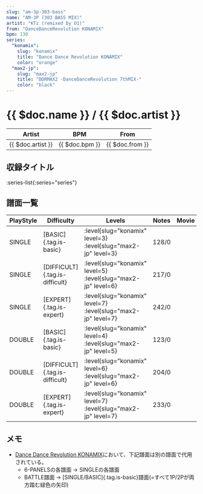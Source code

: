 ```yaml
---
slug: "am-3p-303-bass"
name: "AM-3P (303 BASS MIX)"
artist: "KTz (remixed by U1)"
from: "DanceDanceRevolution KONAMIX"
bpm: 130
series:
  "konamix":
    slug: "konamix"
    title: "Dance Dance Revolution KONAMIX"
    color: "orange"
  "max2-jp":
    slug: "max2-jp"
    title: "DDRMAX2 -DanceDanceRevolution 7thMIX-"
    color: "black"
---
```


# {{ $doc.name }} / {{ $doc.artist }}

|Artist|BPM|From|
|------|---|----|
|{{ $doc.artist }}|{{ $doc.bpm }}|{{ $doc.from }}|

## 収録タイトル

:series-list{:series="series"}

## 譜面一覧

|PlayStyle|Difficulty|Levels|Notes|Movie|
|---------|----------|------|-----|-----|
|SINGLE|[BASIC]{.tag.is-basic}|:level{slug="konamix" level=3} :level{slug="max2-jp" level=3}|128/0||
|SINGLE|[DIFFICULT]{.tag.is-difficult}|:level{slug="konamix" level=5} :level{slug="max2-jp" level=6}|217/0||
|SINGLE|[EXPERT]{.tag.is-expert}|:level{slug="konamix" level=7} :level{slug="max2-jp" level=7}|242/0||
|DOUBLE|[BASIC]{.tag.is-basic}|:level{slug="konamix" level=4} :level{slug="max2-jp" level=5}|123/0||
|DOUBLE|[DIFFICULT]{.tag.is-difficult}|:level{slug="konamix" level=6} :level{slug="max2-jp" level=6}|204/0||
|DOUBLE|[EXPERT]{.tag.is-expert}|:level{slug="konamix" level=7} :level{slug="max2-jp" level=7}|233/0||

## メモ

- [Dance Dance Revolution KONAMIX](/series/konamix)において、下記譜面は別の譜面で代用されている。
  - 6-PANELSの各譜面 → SINGLEの各譜面
  - BATTLE譜面 → [SINGLE/BASIC]{.tag.is-basic}譜面(=すべて1P/2Pが両方踏む緑色の矢印)
